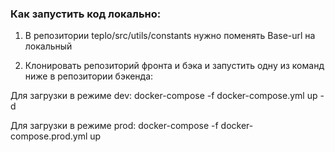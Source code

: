 ### Как запустить код локально: 

1. В репозитории teplo/src/utils/constants нужно поменять Base-url на локальный

2. Клонировать репозиторий фронта и бэка и запустить одну из команд ниже в репозитории бэкенда:
  
  Для загрузки в режиме dev: docker-compose -f docker-compose.yml up -d

  Для загрузки в режиме prod: docker-compose -f docker-compose.prod.yml up
